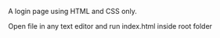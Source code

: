 A login page using HTML and CSS only.

Open file in any text editor and run index.html inside root folder
